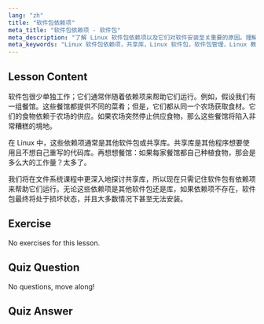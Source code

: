 ```yaml
---
lang: "zh"
title: "软件包依赖项"
meta_title: "软件包依赖项 - 软件包"
meta_description: "了解 Linux 软件包依赖项以及它们对软件安装至关重要的原因。理解共享库并避免损坏的软件包。开始您的 Linux 之旅！"
meta_keywords: "Linux 软件包依赖项，共享库，Linux 软件包，软件包管理，Linux 教程，Linux 初学者，Linux 指南"
---
```


## Lesson Content

软件包很少单独工作；它们通常伴随着依赖项来帮助它们运行。例如，假设我们有一组餐馆。这些餐馆都提供不同的菜肴；但是，它们都从同一个农场获取食材。它们的食物依赖于农场的供应。如果农场突然停止供应食物，那么这些餐馆将陷入非常糟糕的境地。

在 Linux 中，这些依赖项通常是其他软件包或共享库。共享库是其他程序想要使用且不想自己重写的代码库。再想想餐馆：如果每家餐馆都自己种植食物，那会是多么大的工作量？太多了。

我们将在文件系统课程中更深入地探讨共享库，所以现在只需记住软件包有依赖项来帮助它们运行。无论这些依赖项是其他软件包还是库，如果依赖项不存在，软件包最终将处于损坏状态，并且大多数情况下甚至无法安装。

## Exercise

No exercises for this lesson.

## Quiz Question

No questions, move along!

## Quiz Answer
